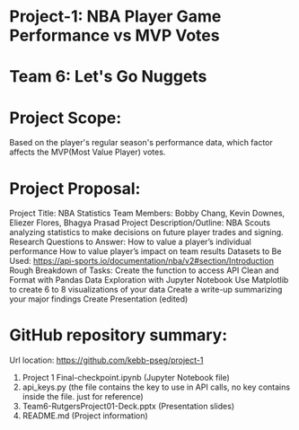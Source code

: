
# Project-1: NBA Player Game Performance vs MVP Votes

# Team 6: Let's Go Nuggets

# Project Scope: 

Based on the player's regular season's performance data, which factor affects the MVP(Most Value Player) votes. 

# Project Proposal:

Project Title: NBA Statistics
Team Members: Bobby Chang, Kevin Downes, Eliezer Flores, Bhagya Prasad
Project Description/Outline: NBA Scouts analyzing statistics to make decisions on future player trades and signing.
Research Questions to Answer:
How to value a player’s individual performance
How to value player’s impact on team results
Datasets to Be Used:
https://api-sports.io/documentation/nba/v2#section/Introduction
Rough Breakdown of Tasks:
Create the function to access API
Clean and Format with Pandas
Data Exploration with Jupyter Notebook
Use Matplotlib to create 6 to 8 visualizations of your data
Create a write-up summarizing your major findings
Create Presentation (edited) 

# GitHub repository summary: 
Url location: https://github.com/kebb-pseg/project-1
1. Project 1 Final-checkpoint.ipynb (Jupyter Notebook file)
2. api_keys.py (the file contains the key to use in API calls, no key contains inside the file. just for reference)
3. Team6-RutgersProject01-Deck.pptx (Presentation slides)
4. README.md (Project information)


